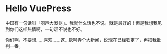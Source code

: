 # Hello VuePress



中国有一句话叫「闷声大发财」。我就什么话也不说。就是最好的！但是我想我见到你们这样热情啊，一句话不说也不好。





你们啊，不要想……喜欢……这…欸呵弄个大新闻，说现在已经钦定了，再把我批判一番。




